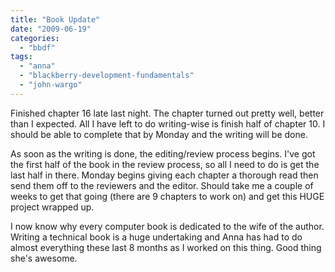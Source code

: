 ```yaml
---
title: "Book Update"
date: "2009-06-19"
categories: 
  - "bbdf"
tags: 
  - "anna"
  - "blackberry-development-fundamentals"
  - "john-wargo"
---
```


Finished chapter 16 late last night. The chapter turned out pretty well, better than I expected. All I have left to do writing-wise is finish half of chapter 10. I should be able to complete that by Monday and the writing will be done.

As soon as the writing is done, the editing/review process begins. I've got the first half of the book in the review process, so all I need to do is get the last half in there. Monday begins giving each chapter a thorough read then send them off to the reviewers and the editor. Should take me a couple of weeks to get that going (there are 9 chapters to work on) and get this HUGE project wrapped up.

I now know why every computer book is dedicated to the wife of the author. Writing a technical book is a huge undertaking and Anna has had to do almost everything these last 8 months as I worked on this thing. Good thing she's awesome.
